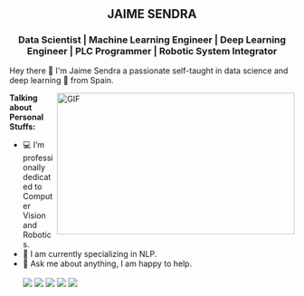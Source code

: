 
<h1 align='center'>

  <h2 align='center'>JAIME SENDRA</h2>

<h3 align='center'>Data Scientist | Machine Learning Engineer | Deep Learning Engineer | PLC Programmer | Robotic System Integrator</h3>

  Hey there 👋 I'm Jaime Sendra a passionate self-taught in data science and deep learning 🚀 from Spain.
</h1>

  <img align="right" alt="GIF" src="https://github.com/abhisheknaiidu/abhisheknaiidu/blob/master/code.gif?raw=true" width="420
  " height="250" />

**Talking about Personal Stuffs:**

- 💻 I’m professionally dedicated to Computer Vision and Robotics.
- 📖 I am currently specializing in NLP.
- 💬 Ask me about anything, I am happy to help.
</br></br>
[<img src="https://img.shields.io/badge/twitter-%231DA1F2.svg?&style=for-the-badge&logo=twitter&logoColor=white" />](https://twitter.com/jaime_rafel)
[<img src="https://img.shields.io/badge/medium-%2312100E.svg?&style=for-the-badge&logo=medium&logoColor=white" />](https://jaimesendraberenguer.medium.com/)
[<img src="https://img.shields.io/badge/linkedin-%230077B5.svg?&style=for-the-badge&logo=linkedin&logoColor=white" />](https://www.linkedin.com/in/jaisenbe/)
[<img src="https://img.shields.io/badge/jaimesendraberenguer-FA7A16?style=for-the-badge&logo=portfolio&logoColor=white" />](https://www.jaimesendraberenguer.com/)
[<img src="https://img.shields.io/badge/Gmail-D14836?style=for-the-badge&logo=gmail&logoColor=white" />](@jaimesendraberenguer@gmail.com)
<!-- 
[![jaisenbe58r's github stats](https://github-readme-stats.vercel.app/api?username=jaisenbe58r&theme=blue-green)](https://github.com/jaisenbe58r/github-readme-stats) -->


